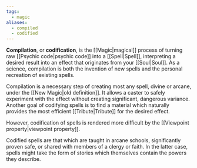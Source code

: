 ```yaml
---
tags:
  - magic
aliases:
  - compiled
  - codified
---
```


**Compilation**, or **codification**, is the [[Magic|magical]] process of turning raw [[Psychic code|psychic code]] into a [[Spell|Spell]], interpreting a desired result into an effect that originates from your [[Soul|Soul]]. As a science, compilation is both the invention of new spells and the personal recreation of existing spells.

Compilation is a necessary step of creating most any spell, divine or arcane, under the [[New Magic|old definition]]. It allows a caster to safely experiment with the effect without creating significant, dangerous variance. Another goal of codifying spells is to find a material which naturally provides the most efficient [[Tribute|Tribute]] for the desired effect.

However, codification of spells is rendered more difficult by the [[Viewpoint property|viewpoint property]].

Codified spells are that which are taught in arcane schools, significantly proven safe, or shared with members of a clergy or faith. In the latter case, spells might take the form of stories which themselves contain the powers they describe.